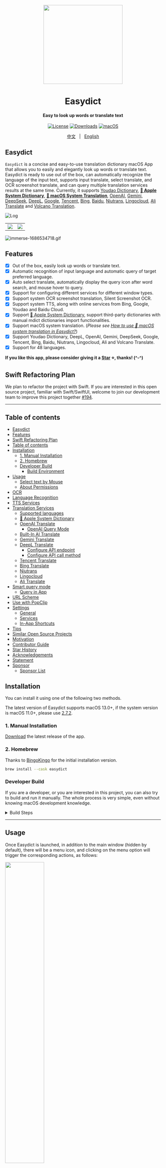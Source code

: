<p align="center">
  <img src="https://raw.githubusercontent.com/tisfeng/ImageBed/main/uPic/icon_512x512@2x.png" height="256">
  <h1 align="center">Easydict</h1>
  <h4 align="center"> Easy to look up words or translate text</h4>
<p align="center"> 
<a href="https://github.com/tisfeng/easydict/blob/main/LICENSE">
<img src="https://img.shields.io/github/license/tisfeng/easydict"
            alt="License"></a>
<a href="https://github.com/tisfeng/Easydict/releases">
<img src="https://img.shields.io/github/downloads/tisfeng/easydict/total.svg"
            alt="Downloads"></a>
<a href="https://img.shields.io/badge/-macOS-black?&logo=apple&logoColor=white">
<img src="https://img.shields.io/badge/-macOS-black?&logo=apple&logoColor=white"
            alt="macOS"></a>  
</p>

<div align="center">
<a href="./README.md">中文</a> &nbsp;&nbsp;|&nbsp;&nbsp; <a href="./README_EN.md">English</a>
</div>

## Easydict

`Easydict` is a concise and easy-to-use translation dictionary macOS App that allows you to easily and elegantly look up words or translate text. Easydict is ready to use out of the box, can automatically recognize the language of the input text, supports input translate, select translate, and OCR screenshot translate, and can query multiple translation services results at the same time. Currently, it supports [Youdao Dictionary](https://www.youdao.com/), [**🍎 Apple System Dictionary**](./docs/How-to-use-macOS-system-dictionary-in-Easydict-en.md), [**🍎 macOS System Translation**](./docs/How-to-use-macOS-system-dictionary-in-Easydict-zh.md), [OpenAI](https://chat.openai.com/), [Gemini](https://gemini.google.com/), [DeepSeek](https://www.deepseek.com/), [DeepL](https://www.deepl.com/translator), [Google](https://translate.google.com/), [Tencent](https://fanyi.qq.com/), [Bing](https://www.bing.com/translator), [Baidu](https://fanyi.baidu.com/), [Niutrans](https://niutrans.com/), [Lingocloud](https://fanyi.caiyunapp.com/#/), [Ali Translate](https://translate.alibaba.com/) and [Volcano Translation](https://translate.volcengine.com/translate).

![Log](https://raw.githubusercontent.com/tisfeng/ImageBed/main/uPic/Log-1688378715.png)

<table>
    <td> <img src="https://raw.githubusercontent.com/tisfeng/ImageBed/main/uPic/iShot_2023-05-28_16.32.18-1685262784.png">
    <td> <img src="https://raw.githubusercontent.com/tisfeng/ImageBed/main/uPic/iShot_2023-05-28_16.32.26-1685262803.png">
</table>

![immerse-1686534718.gif](https://raw.githubusercontent.com/tisfeng/ImageBed/main/uPic/immerse-1686534718.gif)

## Features

- [x] Out of the box, easily look up words or translate text.
- [x] Automatic recognition of input language and automatic query of target preferred language.
- [x] Auto select translate, automatically display the query icon after word search, and mouse hover to query.
- [x] Support for configuring different services for different window types.
- [x] Support system OCR screenshot translation, Silent Screenshot OCR.
- [x] Support system TTS, along with online services from Bing, Google, Youdao and Baidu Cloud.
- [x] Support [🍎 Apple System Dictionary](./docs/How-to-use-macOS-system-dictionary-in-Easydict-en.md), support third-party dictionaries with manual mdict dictionaries import functionalities.
- [x] Support macOS system translation. (_Please see [How to use 🍎 macOS system translation in Easydict?](./docs/How-to-use-macOS-system-dictionary-in-Easydict-en.md)_)
- [x] Support Youdao Dictionary, DeepL, OpenAI, Gemini, DeepSeek, Google, Tencent, Bing, Baidu, Niutrans, Lingocloud, Ali and Volcano Translate.
- [x] Support for 48 languages.

**If you like this app, please consider giving it a [Star](https://github.com/tisfeng/Easydict) ⭐️, thanks! (^-^)**

## Swift Refactoring Plan

We plan to refactor the project with Swift. If you are interested in this open source project, familiar with Swift/SwiftUI, welcome to join our development team to improve this project together [#194](https://github.com/tisfeng/Easydict/issues/194).

---

## Table of contents

- [Easydict](#easydict)
- [Features](#features)
- [Swift Refactoring Plan](#swift-refactoring-plan)
- [Table of contents](#table-of-contents)
- [Installation](#installation)
  - [1. Manual Installation](#1-manual-installation)
  - [2. Homebrew](#2-homebrew)
  - [Developer Build](#developer-build)
    - [Build Environment](#build-environment)
- [Usage](#usage)
  - [Select text by Mouse](#select-text-by-mouse)
  - [About Permissions](#about-permissions)
- [OCR](#ocr)
- [Language Recognition](#language-recognition)
- [TTS Services](#tts-services)
- [Translation Services](#translation-services)
  - [Supported languages](#supported-languages)
  - [🍎 Apple System Dictionary](#-apple-system-dictionary)
  - [OpenAI Translate](#openai-translate)
    - [OpenAI Query Mode](#openai-query-mode)
  - [Built-In AI Translate](#built-in-ai-translate)
  - [Gemini Translate](#gemini-translate)
  - [DeepL Translate](#deepl-translate)
    - [Configure API endpoint](#configure-api-endpoint)
    - [Configure API call method](#configure-api-call-method)
  - [Tencent Translate](#tencent-translate)
  - [Bing Translate](#bing-translate)
  - [Niutrans](#niutrans)
  - [Lingocloud](#lingocloud)
  - [Ali Translate](#ali-translate)
- [Smart query mode](#smart-query-mode)
  - [Query in App](#query-in-app)
- [URL Scheme](#url-scheme)
- [Use with PopClip](#use-with-popclip)
- [Settings](#settings)
  - [General](#general)
  - [Services](#services)
  - [In-App Shortcuts](#in-app-shortcuts)
- [Tips](#tips)
- [Similar Open Source Projects](#similar-open-source-projects)
- [Motivation](#motivation)
- [Contributor Guide](#contributor-guide)
- [Star History](#star-history)
- [Acknowledgements](#acknowledgements)
- [Statement](#statement)
- [Sponsor](#sponsor)
  - [Sponsor List](#sponsor-list)


## Installation

You can install it using one of the following two methods. 

The latest version of Easydict supports macOS 13.0+, if the system version is macOS 11.0+, please use [2.7.2](https://github.com/tisfeng/Easydict/releases/tag/2.7.2).

### 1. Manual Installation

[Download](https://github.com/tisfeng/Easydict/releases) the latest release of the app.

### 2. Homebrew 

Thanks to [BingoKingo](https://github.com/tisfeng/Easydict/issues/1#issuecomment-1445286763) for the initial installation version.

```bash
brew install --cask easydict
```

### Developer Build

If you are a developer, or you are interested in this project, you can also try to build and run it manually. The whole process is very simple, even without knowing macOS development knowledge.

<details> <summary> Build Steps </summary>

<p>

1. Download this Repo, and then open the `Easydict.xcworkspace` file with [Xcode](https://developer.apple.com/xcode/) (⚠️⚠️⚠️ Note that it is not `Easydict.xcodeproj` ⚠️⚠️⚠️).
2. Use `Cmd + R` to compile and run.

![image-20231212125308372](https://raw.githubusercontent.com/tisfeng/ImageBed/main/uPic/image-20231212125308372-1702356789.png)

The following steps are optional and intended for development collaborators only.

If you often need to debug permission-related features, such as word fetching or OCR, you can choose to run it with your own Apple account, change `DEVELOPMENT_TEAM`` in the `Easydict-debug.xcconfig`` file to your own Apple Team ID (you can find it by logging in to the Apple developer website) and `CODE_SIGN_IDENTITY`` to Apple Development.

Be careful not to commit the `Easydict-debug.xcconfig`` file; you can ignore local changes to this file with the following git command

```bash
git update-index --skip-worktree Easydict-debug.xcconfig
```

#### Build Environment

 Xcode 13+, macOS Big Sur 11.3+. To avoid unnecessary problems, it is recommended to use the latest Xcode and macOS version https://github.com/tisfeng/Easydict/issues/79

> [!NOTE]
> Since the latest code uses the String Catalog feature, Xcode 15+ is required to compile.
> If your Xcode version is lower, please use the [xcode-14](https://github.com/tisfeng/Easydict/tree/xcode-14) branch, note that this is a fixed version branch, not maintained.

If the run encounters the following error, try updating CocoaPods and then `pod install`.

>  [DT_TOOLCHAIN_DIR cannot be used to evaluate LD_RUNPATH_SEARCH_PATHS, use TOOLCHAIN_DIR instead](https://github.com/CocoaPods/CocoaPods/issues/12012)

</p>

</details>

---

## Usage

Once Easydict is launched, in addition to the main window (hidden by default), there will be a menu icon, and clicking on the menu option will trigger the corresponding actions, as follows:

<div>
  <img src="https://github.com/Jerry23011/Easydict/assets/89069957/f0c7da85-b9e0-4003-b673-e93f6477a75b" width="50%" />
</div>

| Ways                      | Description                                                                                                                                  | Preview                                                                                                                                        |
| ------------------------- | -------------------------------------------------------------------------------------------------------------------------------------------- | ---------------------------------------------------------------------------------------------------------------------------------------------- |
| Mouse select translate    | The query icon is automatically displayed after the word is selected, and the mouse hovers over it to query                                  | ![iShot_2023-01-20_11.01.35-1674183779](https://raw.githubusercontent.com/tisfeng/ImageBed/main/uPic/iShot_2023-01-20_11.01.35-1674183779.gif) |
| Shortcut select translate | After selecting the text to be translated, press the shortcut key (default `⌥ + D`)                                                          | ![iShot_2023-01-20_11.24.37-1674185125](https://raw.githubusercontent.com/tisfeng/ImageBed/main/uPic/iShot_2023-01-20_11.24.37-1674185125.gif) |
| Screenshot translate      | Press the screenshot translate shortcut key (default `⌥ + S`) to capture the area to be translated                                           | ![iShot_2023-01-20_11.26.25-1674185209](https://raw.githubusercontent.com/tisfeng/ImageBed/main/uPic/iShot_2023-01-20_11.26.25-1674185209.gif) |
| Input translate           | Press the input translate shortcut key (default `⌥ + A`, or `⌥ + F`), enter the text to be translated, and `Enter` key to translate          | ![iShot_2023-01-20_11.28.46-1674185354](https://raw.githubusercontent.com/tisfeng/ImageBed/main/uPic/iShot_2023-01-20_11.28.46-1674185354.gif) |
| Silent Screenshot OCR     | Press the Silent Screenshot shortcut key（default `⌥ + ⇧ + S`）to capture the area, the OCR results will be copied directly to the clipboard | ![屏幕录制 2023-05-20 22 39 11](https://github.com/Jerry23011/Easydict/assets/89069957/c16f3c20-1748-411e-be04-11d8fe0e61af)                    |

### Select text by Mouse

Currently, multiple mouse quick word selection methods are supported: double-click word selection, mouse drag word selection, triple-click word selection (paragraph) and Shift word selection (multiple paragraphs). In some applications, **mouse drag word selection** and **Shift word selection** may fail, in which case you can switch to other word selection methods.

The shortcut key to select words can work normally in any application. If you encounter an application that cannot select words, you can open an issue to solve it https://github.com/tisfeng/Easydict/issues/84

The flow of the crossword function: Accessibility > AppleScript > simulated shortcuts, giving priority to the secondary function Accessibility fetching, and if Accessibility fetching fails (unauthorized or not supported by the application), if it is a browser application (e.g. Safari, Chrome), it will try to use AppleScript fetching. If the AppleScript fetching still fails, then the final forced fetching is done - simulating the shortcut Cmd+C to fetch the word.

Therefore, it is recommended to turn on the Allow JavaScript in Apple events option in your browser to avoid event blocking on certain web pages, such as those with [forced copyright information](<(https://github.com/tisfeng/Easydict/issues/85)>), and to optimize the word fetching experience.

For Safari users, it is highly recommended that this option be turned on, as Safari does not support Accessibility fetching, and AppleScript fetching is far superior to simulating shortcuts.

<div>
    <img src="https://github.com/Jerry23011/Easydict/assets/89069957/a1d8aa6b-69d7-459a-ac83-a6f090d04cae" width="45%">
    <img src="https://github.com/Jerry23011/Easydict/assets/89069957/4dbf038b-d939-454f-9205-648636f46ca8" width="45%">
</div>

### About Permissions

1. `Select Translate` requires the `Auxiliary Accessibility`. The mouse stroke function only triggers the application of auxiliary accessibility permission when it is used for the first time, and the automatic stroke translation function can only be used normally after authorization.

2. For screenshot Translate, you need to enable `Screen Recording` permission. The application will only automatically pop up a permission application dialog box when you use **Screenshot Translation** for the first time. If the authorization fails, you need to turn it on in the system settings manually.

## OCR

Currently, only the system OCR is supported, third-party OCR services will be integrated later.

System OCR supported languages: Simplified Chinese, Traditional Chinese, English, Japanese, Korean, French, Spanish, Portuguese, German, Italian, Russian, Ukrainian.

## Language Recognition

Currently, only the system language recognition is supported, and Baidu and Google language recognition are supported, but considering the speed problem of online recognition and instability (Google also needs to be flipped), the other two recognition services are only used for auxiliary optimization.

The system language recognition is used by default, and after tuning, the accuracy of the system language recognition is already very high, which can meet the needs of most users.

If you still feel that the system language recognition is inaccurate in actual use, you can turn on Baidu language recognition or Google language recognition optimization in the settings, but please note that this may cause the response speed to slow down, and the recognition rate will not be 100% in line with user expectations. If there is a recognition error, you can manually specify the language type.

## TTS Services

Currently support macOS system TTS, Bing, Google, Youdao, and Baidu online TTS service.

- System TTS: The most stable and reliable option, but not very accurate. It is usually used as a fallback option, i.e., the system TTS is used instead of the other TTS when errors occur.
- Bing TTS: Yields optimal results by generating real-time neural network speech synthesis. However, this process is more time-intensive, and the length of the input text directly impacts the duration of generation. Currently, the maximum supported character limit is 2,000 characters, roughly equivalent to a 10-minute generation time.
- Google TTS: Good results with English, and the interface is stable. However, it can only generate upto 200 characters at a time.
- Youdao TTS: The overall performance is commendable with a stable interface, and it excels in the pronunciation of English words. However, the maximum character limit is capped at 600 characters.
- Baidu TTS: English sentences are well pronounced with a distinctive accent, but can only generate up to about 1,000 characters.

By default, the application uses Youdao TTS, but users have the option to select their preferred TTS service in the settings. 

Due to its impressive performance with English words, Youdao TTS is the recommended choice for such content, while the default TTS service remains in use for other languages. 

It's worth noting that, apart from the system TTS, all other TTS services are unofficial interfaces and may experience instabilities from time to time

## Translation Services

Currently supports YouDao Dictionary, 🍎 Apple System Dictionary, 🍎 Apple System Translator, DeepL, Google, Bing, Baidu and Volcano Translator.

> [!NOTE] 
> Since the Chinese version of Google Translate is currently unavailable, you can only use the international version, so you need to use a proxy to use Google Translate.

<details>
<summary> 

### Supported languages

</summary>

<p>

|       Languages       | Youdao | DeepL | 🍎 Apple Translate | Bing | Google | Baidu | Volcano |
| :-------------------: | :----: | :---: | :----------: | :--: | :----: | :---: | :-----: |
| Chinese (Simplified)  |   ✅   |  ✅   |      ✅      |  ✅  |   ✅   |  ✅   |   ✅    |
| Chinese (Traditional) |   ✅   |  ✅   |      ✅      |  ✅  |   ✅   |  ✅   |   ✅    |
|        English        |   ✅   |  ✅   |      ✅      |  ✅  |   ✅   |  ✅   |   ✅    |
|       Japanese        |   ✅   |  ✅   |      ✅      |  ✅  |   ✅   |  ✅   |   ✅    |
|        Korean         |   ✅   |  ✅   |      ✅      |  ✅  |   ✅   |  ✅   |   ✅    |
|        French         |   ✅   |  ✅   |      ✅      |  ✅  |   ✅   |  ✅   |   ✅    |
|        Spanish        |   ✅   |  ✅   |      ✅      |  ✅  |   ✅   |  ✅   |   ✅    |
|      Portuguese       |   ✅   |  ✅   |      ✅      |  ✅  |   ✅   |  ✅   |   ✅    |
|        Italian        |   ✅   |  ✅   |      ✅      |  ✅  |   ✅   |  ✅   |   ✅    |
|        German         |   ✅   |  ✅   |      ✅      |  ✅  |   ✅   |  ✅   |   ✅    |
|        Russian        |   ✅   |  ✅   |      ✅      |  ✅  |   ✅   |  ✅   |   ✅    |
|        Arabic         |   ✅   |  ✅   |      ✅      |  ✅  |   ✅   |  ✅   |   ✅    |
|        Swedish        |   ❌   |  ✅   |      ❌      |  ✅  |   ✅   |  ✅   |   ✅    |
|       Romanian        |   ❌   |  ✅   |      ❌      |  ✅  |   ✅   |  ✅   |   ✅    |
|         Thai          |   ✅   |  ❌   |      ✅      |  ✅  |   ✅   |  ✅   |   ✅    |
|        Slovak         |   ❌   |  ✅   |      ❌      |  ✅  |   ✅   |  ✅   |   ✅    |
|         Dutch         |   ✅   |  ✅   |      ✅      |  ✅  |   ✅   |  ✅   |   ✅    |
|       Hungarian       |   ❌   |  ✅   |      ❌      |  ✅  |   ✅   |  ✅   |   ✅    |
|         Greek         |   ❌   |  ✅   |      ❌      |  ✅  |   ✅   |  ✅   |   ✅    |
|        Danish         |   ❌   |  ✅   |      ❌      |  ✅  |   ✅   |  ✅   |   ✅    |
|        Finnish        |   ❌   |  ✅   |      ❌      |  ✅  |   ✅   |  ✅   |   ✅    |
|        Polish         |   ❌   |  ✅   |      ✅      |  ✅  |   ✅   |  ✅   |   ✅    |
|         Czech         |   ❌   |  ✅   |      ❌      |  ✅  |   ✅   |  ✅   |   ✅    |
|        Turkish        |   ❌   |  ✅   |      ✅      |  ✅  |   ✅   |  ✅   |   ✅    |
|      Lithuanian       |   ❌   |  ✅   |      ❌      |  ✅  |   ✅   |  ✅   |   ✅    |
|        Latvian        |   ❌   |  ✅   |      ❌      |  ✅  |   ✅   |  ✅   |   ✅    |
|       Ukrainian       |   ❌   |  ✅   |      ✅      |  ✅  |   ✅   |  ✅   |   ✅    |
|       Bulgarian       |   ❌   |  ✅   |      ❌      |  ✅  |   ✅   |  ✅   |   ✅    |
|      Indonesian       |   ✅   |  ✅   |      ✅      |  ✅  |   ✅   |  ✅   |   ✅    |
|         Malay         |   ❌   |  ❌   |      ❌      |  ✅  |   ✅   |  ✅   |   ✅    |
|       Slovenian       |   ❌   |  ✅   |      ❌      |  ✅  |   ✅   |  ✅   |   ✅    |
|       Estonian        |   ❌   |  ✅   |      ❌      |  ✅  |   ✅   |  ✅   |   ✅    |
|      Vietnamese       |   ✅   |  ❌   |      ✅      |  ✅  |   ✅   |  ✅   |   ✅    |
|        Persian        |   ❌   |  ❌   |      ❌      |  ✅  |   ✅   |  ✅   |   ✅    |
|         Hindi         |   ❌   |  ❌   |      ❌      |  ✅  |   ✅   |  ✅   |   ✅    |
|        Telugu         |   ❌   |  ❌   |      ❌      |  ✅  |   ✅   |  ✅   |   ✅    |
|         Tamil         |   ❌   |  ❌   |      ❌      |  ✅  |   ✅   |  ✅   |   ✅    |
|         Urdu          |   ❌   |  ❌   |      ❌      |  ✅  |   ✅   |  ✅   |   ✅    |
|       Filipino        |   ❌   |  ❌   |      ❌      |  ✅  |   ✅   |  ✅   |   ✅    |
|         Khmer         |   ❌   |  ❌   |      ❌      |  ✅  |   ✅   |  ✅   |   ✅    |
|          Lao          |   ❌   |  ❌   |      ❌      |  ✅  |   ✅   |  ✅   |   ✅    |
|        Bengali        |   ❌   |  ❌   |      ❌      |  ❌  |   ✅   |  ✅   |   ✅    |
|        Burmese        |   ❌   |  ❌   |      ❌      |  ❌  |   ✅   |  ✅   |   ✅    |
|       Norwegian       |   ❌   |  ✅   |      ❌      |  ✅  |   ✅   |  ✅   |   ✅    |
|        Serbian        |   ❌   |  ❌   |      ❌      |  ✅  |   ✅   |  ✅   |   ✅    |
|       Croatian        |   ❌   |  ❌   |      ❌      |  ✅  |   ✅   |  ✅   |   ✅    |
|       Mongolian       |   ❌   |  ❌   |      ❌      |  ✅  |   ✅   |  ✅   |   ✅    |
|        Hebrew         |   ❌   |  ❌   |      ❌      |  ✅  |   ✅   |  ✅   |   ✅    |

</p>

</details>

### 🍎 Apple System Dictionary

Easydict seamlessly integrates with the dictionaries available in the macOS Dictionary App, including popular options like the Oxford English-Chinese-Chinese-English Dictionary (Simplified Chinese-English) and the Modern Chinese Standard Dictionary (Simplified Chinese). To use these dictionaries, simply enable them through the Dictionary App settings page.

Furthermore, Apple Dictionary offers support for custom dictionaries, allowing you to import third-party options such as the Concise English-Chinese Dictionary, Longman Dictionary of Contemporary Advanced English, and more. These can be added to your system by importing dictionaries in the .dictionary format.

For detailed information, please see [How to use macOS system dictionary in Easydict](./docs/How-to-use-macOS-system-dictionary-in-Easydict-en.md)

<table>
 		<td> <img src="https://raw.githubusercontent.com/tisfeng/ImageBed/main/uPic/HModYw-1696150530.png">
    <td> <img src="https://raw.githubusercontent.com/tisfeng/ImageBed/main/uPic/image-20230928231225548-1695913945.png">
    <td> <img src="https://raw.githubusercontent.com/tisfeng/ImageBed/main/uPic/image-20230928231345494-1695914025.png">
</table>

### OpenAI Translate

Version 1.3.0 starts to support OpenAI translation, which requires an OpenAI API key.

If you don't have your own OpenAI APIKey, you can use some open source projects to convert third-party LLM interfaces to standard OpenAI interfaces, so that you can use them directly in `Easydict`.

For example, [one-api](https://github.com/songquanpeng/one-api), one-api is a good OpenAI interface management open source project, supports many LLM interfaces, including Azure, Anthropic Claude, Google Gemini, ChatGLM, Baidu Wenwen, and so on. ChatGLM, Baidu Wenxin Yiyin, Xunfei Starfire Cognition, Ali Tongyi Thousand Questions, 360 Intelligent Brain, Tencent Mixed Meta, Moonshot AI, Groq, Zero-One Everything, Step Star, DeepSeek, Cohere , etc., can be used for the secondary distribution of the management key, only a single executable file, has been packaged with a good Docker image, one-key deployment, out-of-the-box .

> [!IMPORTANT]
> [2.6.0](https://github.com/tisfeng/Easydict/releases) version implements a new SwiftUI settings page (macOS 13+ support), which supports configuring the service API key in a GUI way, other system verions need to be configured using commands in Easydict's input box.

> [!TIP]
> If your computer hardware supports it, it is recommended to upgrade to the latest macOS system to enjoy a better user experience.

![](https://github.com/tisfeng/Easydict/assets/25194972/5b8f2785-b0ee-4a9e-bd41-1a9dd56b0231)

#### OpenAI Query Mode

Currently, OpenAI translation supports three query modes: word lookup, sentence translation, and long-text translation. They are all enabled by default, while words and sentences can be disabled.

<table>
    <td> <img src="https://raw.githubusercontent.com/tisfeng/ImageBed/main/uPic/2KIWfp-1695612945.png">
    <td> <img src="https://raw.githubusercontent.com/tisfeng/ImageBed/main/uPic/tCMiec-1695637289.png">
    <td> <img src="https://raw.githubusercontent.com/tisfeng/ImageBed/main/uPic/qNk8ND-1695820293.png">
</table>

A quick tip: If you only want to exclude occasional sentence analysis without turning off the Sentence mode, simply append a tilde (~) after `[Sentence]`. This will convert it into the Translation mode.

<img width="475" alt="image" src="https://github.com/tisfeng/Easydict/assets/25194972/b8c2f0e3-a263-42fb-9cb0-efc68b8201c3">


### Built-In AI Translate

Currently, some LLM service vendors provide free AI models with restrictions, such as [Groq](https://console.groq.com), [Google Gemini](https://aistudio.google.com/app/apikey), and so on.

To make it easier for new users to get a taste of using these big model AI translations, we have added a built-in AI translation service, which can be used directly without the need to configure the API key.

However, please note that the built-in models have some limitations (mainly on the free amount), we do not guarantee that they can be used stably all the time, and we recommend users to use [one-api](https://github.com/songquanpeng/one-api) to build their own big model service.

![](https://github.com/tisfeng/Easydict/assets/25194972/6272d9aa-ddf1-47fb-be02-646ebf244248)

### Gemini Translate ##

[Gemini Translation](https://gemini.google.com/) requires an API key, which can be obtained for free on the official website [Console](https://makersuite.google.com/app/apikey).

### DeepL Translate

DeepL free version web API has a frequency limit for single IP, frequent use will trigger 429 too many requests error, so version 1.3.0 adds support for DeepL official API, but the interface has not been written yet, and needs to be enabled through command.

If you have DeepL AuthKey, it is recommended to use personal AuthKey, so as to avoid frequency limits and improve user experience. If not, you can use the way of switching proxy IP to avoid 429 error.

> [!NOTE] 
>  Using a new proxy IP is a generic solution that works for other frequency-limited services.

#### Configure API endpoint

If you don't have your own AuthKey and need to use DeepL translation a lot, you can consider deploying your own interface service that supports DeepL, or using a third-party service that supports DeepL.

The way to customize the DeepL API URL is equivalent to the DeepL official AuthKey API form in Easydict.

Easydict supports the [DeepLX](https://github.com/OwO-Network/DeepLX) API, see [#464](https://github.com/tisfeng/Easydict/issues/464) for details.


#### Configure API call method

1. The web version API is used by default, and the personal AuthKey will be used when the web version API fails (if any)

2. Use personal AuthKey first, and use web version API when it fails. If you use DeepL frequently, it is recommended to use this method, which can reduce one failed request and improve response speed.

3. Only use personal AuthKey

### Tencent Translate

[Tencent Translate](https://fanyi.qq.com/) requires an APIKey, for ease of use, we have built-in a key, this key has a limit on the amount, not guaranteed to be available all the time.

It is recommended to use your own APIKey, each registered user of Tencent Translate is given 5 million characters of traffic per month, which is enough for daily use.

### Bing Translate

At present, Bing Translator uses a web interface. When encountering a 429 error due to triggering rate limits, you can extend the usage by manually setting request cookies, aside from switching proxies. The exact duration of the time extension is currently unclear.

The specific steps are, to use the browser to log in [Bing Translator](https://www.bing.com/translator), then get the cookie in the console by running the following command.

```js
cookieStore.get("MUID").then(result => console.log(encodeURIComponent("MUID=" +result.value)));
```

> [!NOTE] 
> Bing TTS also uses a web API, which is also easy to trigger interface restrictions and does not report errors, so if you set Bing to the default TTS, it is recommended to set cookies.

### Niutrans

[Niutrans](https://niutrans.com/) requires an API key, for ease of use, we have built-in a key, this key has a limit on the amount, not guaranteed to be available all the time.

It is recommended to use your own API key, each registered user of Niutrans is given 200,000 characters of traffic per day.

### Lingocloud

[Lingocloud](https://fanyi.caiyunapp.com/#/) needs an Token, for ease of use, we have built-in a token, this token has a limit on the amount, not guaranteed to be available all the time.

It is recommended to use your own Token, each registered user of Lingocloud is given 100,000 characters of traffic per day.

### Ali Translate
[Ali Translate](https://translate.alibaba.com/) requires an API key, for ease of use, we have built-in a key, this key has a limit on the amount, not guaranteed to be available all the time.

It is recommended to use your own API key, each registered user of Ali Translate is given 100,000 characters of traffic per day.

## Smart query mode

Currently, there are two main types of lookup services: vocabulary lookup (e.g., Apple Dictionary) and translating text (e.g., DeepL), and there are also some services (e.g., Yudao and Google) that support both vocabulary lookup and translating text.

```objc
typedef NS_OPTIONS(NSUInteger, EZQueryTextType) {
    EZQueryTextTypeNone = 0, // 0
    EZQueryTextTypeTranslation = 1 << 0, // 01 = 1
    EZQueryTextTypeDictionary = 1 << 1, // 10 = 2
    EZQueryTextTypeSentence = 1 << 2, // 100 = 4
};
```

Easydict can automatically enable the appropriate query service based on the content of the query text.

Specifically, under smart query mode, when looking up for vocabularies, only services that support [Words lookup] will be invoked; when translating text, only services that support [Text Translation] will be enabled.

For vocabularies, services that support vocabularies lookup work significantly better than translations, while translating text with vocabularies lookups enabled.

By default, all translation services support vocabularies lookup (vocabularies are also a kind of text), users can adjust it manually. For example, to set Google to translate text only, just use the following command to change the property to `translation | sentence`.

```bash
easydict://writeKeyValue?Google-IntelligentQueryTextType=5  
```

Similarly, for some services that support looking up vocabulary and translating text at the same time, such as Youdao Dictionary, you can set its query mode to look up only vocabulary by setting the type to `dictionary`.

```bash
easydict://writeKeyValue?Youdao-IntelligentQueryTextType=2
```

By default, all Windows are not enabled for smart query mode, users can enable this feature manually:

```bash
easydict://writeKeyValue?IntelligentQueryMode-window1=1
```
window1 represents the mini window, while window2 represents hover window, value 0 represents disabled, while 1 represents enabled.

> [!NOTE] 
> Smart query mode only indicates whether this query service is enabled or not, and the user can manually click on the arrow to the right in the service view to expand the query at any time.

<table>
    <td> <img src="https://raw.githubusercontent.com/tisfeng/ImageBed/main/uPic/image-20231001112741097-1696130861.png">
    <td> <img src="https://raw.githubusercontent.com/tisfeng/ImageBed/main/uPic/image-20231001115013334-1696132213.png">
</table>

### Query in App

Easydict in-app lookup is supported. In the input box or translation result, if you encounter unfamiliar words, you can call out the menu by right-clicking with heavy pressure and selecting the first "In-app lookup".

<div>
  <img src="https://github.com/Jerry23011/Easydict/assets/89069957/9a8ac25d-a24f-441e-b7a9-331655def562" width="50%" />
</div>

## URL Scheme

Easydict supports fast lookup for URL scheme: `easydict://query?text=xxx`, such as `easydict://query?text=good`.

If the query content xxx contains special characters, URL encoding is needed, such as `easydict://query?text=good%20girl`.

> [!WARNING]
> The old version of easydict://xxx may cause problems in some scenarios, so it is recommended to use the complete URL Scheme:
> easydict://query?text=xxx

## Use with PopClip

You need to install [PopClip](https://pilotmoon.com/popclip/) first, then select the following code block, `PopClip` will show "Install Extension Easydict", just click it.

```applescript
-- #popclip
-- name: Easydict
-- icon: iconify:ri:translate
-- language: applescript
tell application "Easydict"
  launch
  open location "easydict://query?text={popclip text}"
end tell
```

![image-20231215193814591](https://raw.githubusercontent.com/tisfeng/ImageBed/main/uPic/image-20231215193814591-1702640294.png)

> Refer: https://www.popclip.app/dev/applescript-actions

## Settings

The settings page provides some preference setting modifications, such as automatically playing word pronunciation after turning on a query, modifying translation shortcut keys, turning on and off services, or adjusting the order of services, etc.

### General

<img width="1036" alt="Prefences" src="https://github.com/Jerry23011/Easydict/assets/89069957/7d63ad8e-927f-44e2-bc14-9d2199a927e4">

### Services

Easydict has 3 types of Windows and you can set different services for each of them.

- Mini window: displayed when the mouse automatically picks up words.
- Floating window: displayed when shortcut keys are used to fetch words and screenshot translation.
- Main window: hidden by default, you can turn it on in the settings and show it when the program starts. 

### In-App Shortcuts

Easydict has some in-app shortcuts to help you use it more efficiently.

Unlike the translation shortcut keys that are globally effective, the following shortcuts only take effect when the Easydict window is in the foreground.

<div style="display: flex; justify-content: space-between;">
  <img src="https://raw.githubusercontent.com/tisfeng/ImageBed/main/uPic/Mlw8ty-1681955887.png" width="50%">
</div>

- `Enter`: After entering the text, press Enter to start the query.
- `Shift + Enter`: Enter a new line.
- `Cmd + ,`: Open the settings page.
- `Cmd + Q`: Quit the app.
- `Cmd + K`: Clear the input text.
- `Cmd + Shift + K`: Clear the input box and query results, the same as clicking the clear button in the lower right corner of the input text.
- `Cmd + I`: Focus on the input text.
- `Cmd + Shift + C`: Copy query text.
- `Cmd + S`: Play the pronunciation of the query text.
- `Cmd + R`: Query again.
- `Cmd + T`: Toggle translation language.
- `Cmd + P`: Pin the window.
- `Cmd + W`: Close the window.
- `Cmd + Enter`: By default, the Google search engine is opened, and the content to be searched is the input text, which is equivalent to manually clicking the browser search icon in the upper right corner.
- `Cmd + Shift + Enter`: If the Eudic App is installed on the computer, an Eudic icon will be displayed to the left of the Google icon, and the action is to open the Eudic App to query.

## Tips

As long as the query window is activated, you can open the settings page by shortcut key `Cmd + ,`. If you hide the menu bar icon, you can reopen it in this way.

<div style="display:flex;align-items:center;">
  <img src="https://github.com/Jerry23011/Easydict/assets/89069957/584bb1b3-6ddd-4af8-a8b5-fc491a21605c" style="margin-right:50px;" width="40%">
  <img src="https://github.com/Jerry23011/Easydict/assets/89069957/9f9d99c3-ca07-48dd-9892-ac7fe595a981" width="30%">
</div>

If you find that the OCR result is incorrect, you can correct the OCR result by clicking the "Detected xxx" button to specify the recognition language.

<div style="display:flex;align-items:flex-start;">
  <img src="https://raw.githubusercontent.com/tisfeng/ImageBed/main/uPic/image-20230227114539063-1677469539.png" style="margin-right:40px;" width="45%">
  <img src="https://raw.githubusercontent.com/tisfeng/ImageBed/main/uPic/image-20230227114611359-1677469571.png" width="45%">
</div>

## Similar Open Source Projects

- [immersive-translate](https://github.com/immersive-translate/immersive-translate): A nice Immersive Dual Web Page Translation Extension.
- [pot-desktop](https://github.com/pot-app/pot-desktop) : A cross-platform software for text translation and recognize.
- [ext-saladict](https://github.com/crimx/ext-saladict): A browser extension for looking up words and translating.
- [openai-translator](https://github.com/yetone/openai-translator): Browser extension and cross-platform desktop application for translation based on ChatGPT API.
- [Raycast-Easydict](https://github.com/tisfeng/Raycast-Easydict): My other open source project, a Raycast extension version of Easydict.

![easydict-1-1671806758](https://raw.githubusercontent.com/tisfeng/ImageBed/main/uPic/easydict-1-1671806758.png)

## Motivation

Looking up words and translating text is a very useful function in daily life. I have used many translation dictionaries, but I was not satisfied until I met Bob. [`Bob`](https://bobtranslate.com/) is an excellent translation software, but it is not open source and no longer provides free application updates since it hit the Apple Store.

As a developer and beneficiary of a lot of open source software, I think that there should be a free open source version of [Bob](https://github.com/ripperhe/Bob) in the world, so I made [Easydict](https://github.com/tisfeng/Easydict).

Now I use Easydict a lot every day, I like it very much, and I hope more people can know it and use it.

Open source makes the world better.

## Contributor Guide

If you are interested in this project, we welcome you to contribute to the project, and we will provide help as much as possible.

Currently, the project has two main branches, dev and main. The dev branch code is usually the latest, and may contain some features that are under development. The main branch code is stable and will be merged with the dev branch code regularly.

In addition, we plan to migrate the project from objc to Swift, and gradually use Swift to write new feature modules in the future, see https://github.com/tisfeng/Easydict/issues/194

If you think there is room for improvement in the project, or if you have new ideas for features, please submit a PR:

If the PR is a bug fix or feature implementation for an existing issue, please submit it to the dev branch.

If the PR is about a new feature or involves major changes to the UI, it is recommended to open an issue for discussion first to avoid duplicate or conflicting features.

## Star History

<a href="https://star-history.com/#tisfeng/easydict&Date">
  <picture>
    <source media="(prefers-color-scheme: dark)" srcset="https://api.star-history.com/svg?repos=tisfeng/easydict&type=Date&theme=dark" />
    <source media="(prefers-color-scheme: light)" srcset="https://api.star-history.com/svg?repos=tisfeng/easydict&type=Date" />
    <img alt="Star History Chart" src="https://api.star-history.com/svg?repos=tisfeng/easydict&type=Date" />
  </picture>
</a>

## Acknowledgements

- This project was inspired by [saladict](https://github.com/crimx/ext-saladict) and [Bob](https://github.com/ripperhe/Bob), and the initial version was made based on [Bob (GPL-3.0)](https://github.com/1xiaocainiao/Bob). [Easydict](https://github.com/tisfeng/Easydict) has made many improvements and optimizations on the original project, and many features and UI are referenced from Bob.
- Screenshot feature is based on [isee15](https://github.com/isee15) 's [Capture-Screen-For-Multi-Screens-On-Mac](https://github.com/isee15/Capture-Screen-For-Multi-Screens-On-Mac), and optimized on this project.
- Select text feature is referenced from [PopClip](https://pilotmoon.com/popclip/).

<table border="1">
  <tr>
    <th>Bob Initial Version </th>
    <th>Easydict New Version </th>
  </tr>
  <tr>
    <td> <img src="https://raw.githubusercontent.com/tisfeng/ImageBed/main/uPic/image-20231224230524141-1703430324.png">
    <td> <img src="https://raw.githubusercontent.com/tisfeng/ImageBed/main/uPic/image-20231224230545900-1703430346.png">
  </tr>
</table>

## Statement

Easydict is licensed under the [GPL-3.0](https://github.com/tisfeng/Easydict/blob/main/LICENSE) open source license, which is for learning and communication only. Anyone can get this product and source code for free. If you believe that your legal rights have been violated, please contact the [author](https://github.com/tisfeng) immediately. You can use the source code freely, but you must attach the corresponding license and copyright.

## Sponsor

Easydict is a free and open source project, currently mainly developed and maintained by the author. If you like this project, and find it helpful, you can consider sponsoring this project to support it, so that it can go further.

If sponsorship is enough to cover Apple's $99 annual fee, I will sign up for a developer account to solve the app [signature problem](https://github.com/tisfeng/Easydict/issues/2) and make Easydict more accessible to more people.

<a href="https://afdian.com/a/tisfeng"><img width="20%" src="https://pic1.afdiancdn.com/static/img/welcome/button-sponsorme.jpg" alt=""></a>

<div>
  <img src="https://raw.githubusercontent.com/tisfeng/ImageBed/main/uPic/IMG_4739-1684680971.JPG" width="30%">
</div>

### Sponsor List

If you don't want your username to be displayed in the list, please choose anonymous. Thank you for your support.

<details> <summary> Sponsor List </summary>

<p>

|  **Date**  |     **User**      | **Amount sponsored** |                                                          **Message**                                                           |
| :--------: | :---------------: | :------: | :-------------------------------------------------------------------------------------------------------------------------: |
| 2023-05-22 |        🍑         |    50    |                                                          感谢开源                                                           |
| 2023-05-22 |         -         |   200    |                                                                                                                             |
| 2023-05-22 |         -         |   150    |                                                                                                                             |
| 2023-05-24 |       陈佩        |    50    |      加油 有没有可能有 Linux 版？（[暂时没有](https://github.com/tisfeng/Easydict/issues/57#issuecomment-1555913845)）      |
| 2023-05-27 |      自由。       |   100    |                                                            感谢                                                             |
| 2023-06-01 |       梦遇        |    10    |                                                            感谢                                                             |
| 2023-06-05 |    挨揍的免子     |    1     |                                                           谢谢 🙏                                                           |
| 2023-06-17 |       妙才        |    5     |                                                             ❤️                                                              |
| 2023-06-19 |         1         |    20    | 加油，有没有可能调用 chatgpt 来翻译呀？（参见 [#28](https://github.com/tisfeng/Easydict/issues/28#issuecomment-1527827829)） |
| 2023-06-19 |      许冠英       |   6.6    |                                              感谢开发这么好用的软件，很喜欢。                                               |
| 2023-06-20 |    lidashuang     |    10    |                                                            感谢                                                             |
| 2023-07-03 |       小阳        |    2     |                                                                                                                             |
| 2023-07-06 |                   |    30    |                                                            谢谢                                                             |
| 2023-07-11 | 清清 🎵 在努力 ✨ |    20    |                                                                                                                             |
| 2023-07-21 |                   |    50    |                                                             ty                                                              |
| 2023-07-25 |                   |    10    |                                                          感谢开源                                                           |
| 2023-08-07 |     guanyuan      |    58    |                                                          开源万岁                                                           |
| 2023-08-29 |     非此即彼      |    5     |                                                           优雅！                                                            |
| 2023-09-04 |       aLong       |    10    |                                                 感谢 🙏，期待功能继续完善。                                                 |
| 2023-09-13 |       一座山的秋叶       |    5    |                                                       |
| 2023-09-17 |       桂       |    200    |                  感谢开源                                     |
| 2023-09-24 |       Austen       |    10    |                  支持开源作者                                    |
| 2023-10-19 | DANIELHU | 7.3 | 感谢开源，希望能加入生词本功能。（后面会加，请等待 [33](https://github.com/tisfeng/Easydict/issues/33)） |
| 2023-10-25 | tzcsky | 10 | 非常好的软件 |
| 2023-10-26 |  | 10 | 开源万岁🎉尽点绵薄之力，感谢！ |
| 2023-11-06 | 周樹人不能沒有魯迅 | 10.66 | 有点穷，绵薄之力（囧） |
| 2023-11-07 | ㅤ HDmoli | 5 | zhihui.xiong |
| 2023-11-10 | ㅤ Andy | 5 ||
| 2023-11-12 | ㅤ  | 6.6 | 请大佬喝瓶饮料🥤，感谢开源 |
| 2023-11-13 | ㅤ御猫  | 50 | 感谢开源 |
| 2023-11-21 | ㅤ小虫  | 10 | Thank you, please keep going. |
| 2023-11-24 | ㅤ王海东  | 10 |  |
| 2023-11-25 | ㅤ jackiexiao  | 200 | 这个软件实在太太太太棒了，太感谢了 |
| 2023-11-27 | ㅤ小曹  | 50 | 感恩！Life Saver |
| 2023-11-27 | ㅤ大象🐯 | 5 | 开源，让世界更美好 |
| 2023-11-28 | ㅤ王一帆  | 5 |  |
| 2023-11-29 | ㅤ李利明  | 5 | 伟大的开发者，伟大的开源精神！（❤️） |
| 2023-11-30 | ㅤ Three  | 20 |  |
| 2023-12-02 | ㅤ翻滚的土豆  | 5 | 今天刷到一个 UP 主推荐的，加油。 |
| 2023-12-02 | ㅤ祥林叔  | 10 | 🫡 国内好的开源不多 |
| 2023-12-05 | ㅤ刘维尼  | 28.8 | 用户用'萌萌的维尼'吧 感谢开发好用又有品味的软件请您喝奶茶 |
| 2023-12-05 | ㅤ hiuxia  | 100 | 感谢这么优秀的软件！|
| 2023-12-05 | ㅤ——  | 20 |  |
| 2023-12-07 | 小逗。🎈 | 5 |  |
| 2023-12-26 | ㅤ Yee  | 5 | 感谢开源 |
| 2024-01-09 | ㅤ Jack  | 20 | 目前用过最好用的字典软件，谢谢！ |
| 2024-01-15 | ㅤ | 20 | 感谢开源，感谢有你：） |
| 2024-01-16 | ㅤ sd  | 5 | 大佬牛逼🐂🍺 |
| 2024-01-23 | ㅤ | 5 | |
| 2024-01-28 | ㅤ | 7 | |
| 2024-01-29 | 大帅ㅤ | 5 | 还没有，但是感受到了用心。|
| 2024-02-04 | ll | 20 | |
| 2024-02-10 | 盒子哥 | 100 | |
| 2024-02-26 | 吃核桃不吐皮儿 | 10 | 感谢解答问题 |
| 2024-02-28 |  | 20 | 感谢你的 Easydict |
| 2024-03-11 |  | 20 | 感谢 |
| 2024-03-16 | 幻影 | 20 | 非常感谢 |
| 2024-03-25 |  | 10 | 感谢大佬 |
| 2024-04-04 | 至秦 | 37 | 感谢老哥 好用🙏 |
| 2024-04-12 | 奥雷里亚诺 | 50 | 界面精致，而且帮我节约了不少时间 |
| 2024-04-15 |  | 5 | 谢谢你的 Easydict！！ |
| 2024-05-11 |  | 35 | 感谢开源和持续更新！ |
| 2024-05-29 | 天色晚晚 | 10 | 项目很用心！感谢！！！ |
| 2024-06-06 | 天不发火的老虎 | 5 | 很赞，继续加油 |
| 2024-06-08 | MLeo | 10 | 感谢免费开源，快捷好用。 |
| 2024-06-12 | Sacri | 10 | 学生，这个学英语太方便了，谢谢你 |
| 2024-06-24 | 迦南 | 10 | 大佬辛苦了💦 |
| 2024-07-07 | Javen Fang | 100 | 感谢！建议支持 Claude。(这个可以有) |
| 2024-07-11 |  | 6.6.6 | 希望大佬看下 Issues 最新问题 |
| 2024-07-12 | callxm | 3 | 世上应存在免费开源 bob，大义！ |
| 2024-07-31 |  | 5 | 谢谢！非常好的软件！你们太厉害啦 |
| 2024-08-05 | succulent | 20 | 感谢老哥，easydict 很好用 |
| 2024-08-08 | 须尽欢 | 20 | 感谢开源 感谢更新 |
| 2024-08-14 | 장철 | 5 | 中韩翻译可以添加 papago 吗？（我没用这个翻译，等有缘人 PR）|
| 2024-08-15 |  | 5 | 感恩！|
| 2024-08-20 | Ishmael | 50 |  |
| 2024-08-28 | Rich Coinu | 5 | 希望你越来越好 |
| 2024-08-29 | 迦南 | 10 | 请大佬喝冰可乐🥤 |
| 2024-08-30 | Benjamin | 10 | 感谢开源，辛苦了，在校生支持了 |
| 2024-09-24 |  | 100 |  |
| 2024-09-25 | 噗啦啦啦 | 20 | 真是太棒啦，非常喜欢  伟大的！ |
| 2024-10-14 | Y&T | 10 | 感谢开源 非常好用！！！ |
| 2024-11-05 |  | 10 | 感谢！2.10 太好用啦！作者加油！|
| 2024-11-05 |  | 20 |  |
| 2024-11-21 | 知足常乐 | 20 |  |
| 2024-11-29 | Cristiano Strieder 亚诺 | 1 |  |
| 2024-12-02 |  可能是波波 | 50 |  |
| 2024-12-06 | 王波 | 20 | 感谢 |
| 2024-12-06 |  | 50 |  |
| 2024-12-11 | 阳光夜风 | 50 |  |
| 2024-12-12 | 李佳骏 | 100 | 非常感谢作者！ |
| 2025-01-02 | Yuki | 5 | 好用的 加油 |
| 2025-01-02 | Mia | 10 | 超级好用！！感谢大佬 |
| 2025-01-23 | Q | 5 | 还没用，突然发现了这个替代品 |
| 2025-02-05 |  | 10 | |
| 2025-02-25 | 小孙被妖怪抓走了 | 5 | 非常好的软件！真的超棒！|
| 2025-03-05 |  | 15 | Thx|
| 2025-03-05 | Sylvie | 20 | 感谢🙏🏻|
| 2025-03-10 |  | 10 | |
| 2025-03-14 | Liam | 10 | 等着你上 store ( Easydict 使用了一些私有 API，上不了 App Store)|
| 2025-03-19 |  | 10 | Easydict 做的很棒，谢谢|

</p>

</details>

